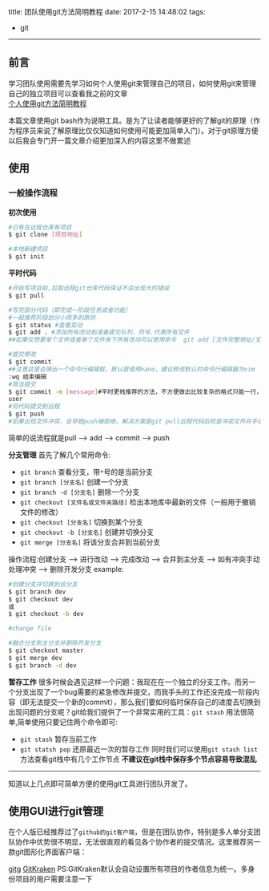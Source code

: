 title: 团队使用git方法简明教程
date: 2017-2-15 14:48:02
tags:
- git
---

## 前言
学习团队使用需要先学习如何个人使用git来管理自己的项目，如何使用git来管理自己的独立项目可以查看我之前的文章  
[个人使用git方法简明教程](/2015/12/19/个人使用git方法简明教程/)

本篇文章使用git bash作为说明工具。是为了让读者能够更好的了解git的原理（作为程序员来说了解原理比仅仅知道如何使用可能更加简单入门）。对于git原理方便以后我会专门开一篇文章介绍更加深入的内容这里不做累述

## 使用
### 一般操作流程
**初次使用**
```bash
#已有在远程仓库有项目
$ git clone [项目地址]

#本地新建项目
$ git init
```

**平时代码**
```bash
#开始写项目前,拉取远程git仓库代码保证不会出现大的错误
$ git pull

#写完部分代码（即完成一阶段任务或者功能）
#一般推荐阶段划分小而多的原则
$ git status #查看变动
$ git add . #添加所有改动到准备提交队列，符号.代表所有文件
##如果仅想要单个文件或者单个文件夹下所有改动可以使用命令  git add [文件完整地址/文件夹地址]

#提交修改
$ git commit
##注意这里会弹出一个命令行编辑框，默认是使用nano，建议修改默认的命令行编辑器为vim
:wq 结束编辑
#简洁提交
$ git commit -m [message]#平时更贱推荐的方法，不方便做出比较复杂的格式只能一行，不允许有空格，换行使用\n转义字符
user
#将代码提交到远程
$ git push
#如果出现文件冲突，会导致push被拒绝。解决方案是git pull远程代码后检查冲突文件并手动解决，然后再走一遍add —> commit —> push
```
简单的说流程就是pull —> add —> commit —> push

**分支管理**
首先了解几个常用命令:
- `git branch` 查看分支，带`*`号的是当前分支
- `git branch [分支名]` 创建一个分支
- `git branch -d [分支名]` 删除一个分支
- `git checkout [文件名或文件夹路径]` 检出本地库中最新的文件（一般用于撤销文件的修改）
- `git checkout [分支名]` 切换到某个分支
- `git checkout -b [分支名]` 创建并切换分支
- `git merge [分支名]` 将该分支合并到当前分支

操作流程:创建分支 —> 进行改动 —> 完成改动 —> 合并到主分支 —> 如有冲突手动处理冲突 —> 删除开发分支
example:
```bash
#创建分支并切换到该分支
$ git branch dev
$ git checkout dev
或
$ git checkout -b dev

#change file

#融合分支到主分支并删除开发分支
$ git checkout master
$ git merge dev
$ git branch -d dev
```

**暂存工作**
很多时候会遇见这样一个问题：我现在在一个独立的分支工作。而另一个分支出现了一个bug需要的紧急修改并提交，而我手头的工作还没完成一阶段内容（即无法提交一个新的commit），那么我们要如何临时保存自己的进度去切换到出现问题的分支呢？git给我们提供了一个非常实用的工具：`git stash`
用法很简单,简单使用只要记住两个命令即可:
- `git stash` 暂存当前工作
- `git statsh pop` 还原最近一次的暂存工作
同时我们可以使用`git stash list`方法查看git栈中有几个工作节点
**不建议在git栈中保存多个节点容易导致混乱**

---------

知道以上几点即可简单方便的使用git工具进行团队开发了。

## 使用GUI进行git管理
在个人版已经推荐过了`github的git客户端`，但是在团队协作，特别是多人单分支团队协作中优势很不明显，无法很直观的看见各个协作者的提交情况。这里推荐另一款git图形化界面客户端：

[gitg](https://wiki.gnome.org/Apps/Gitg/)
[GitKraken](https://www.gitkraken.com/)
PS:GitKraken默认会自动设置所有项目的作者信息为统一。多身份项目的用户需要注意一下
